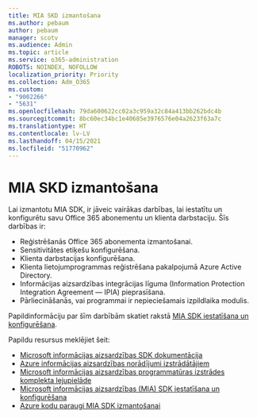 ```yaml
---
title: MIA SKD izmantošana
ms.author: pebaum
author: pebaum
manager: scotv
ms.audience: Admin
ms.topic: article
ms.service: o365-administration
ROBOTS: NOINDEX, NOFOLLOW
localization_priority: Priority
ms.collection: Adm_O365
ms.custom:
- "9002266"
- "5631"
ms.openlocfilehash: 79da600622cc02a3c959a32c84a413bb262bdc4b
ms.sourcegitcommit: 8bc60ec34bc1e40685e3976576e04a2623f63a7c
ms.translationtype: HT
ms.contentlocale: lv-LV
ms.lasthandoff: 04/15/2021
ms.locfileid: "51770962"
---
```

# <a name="using-mip-skd"></a>MIA SKD izmantošana

Lai izmantotu MIA SDK, ir jāveic vairākas darbības, lai iestatītu un konfigurētu savu Office 365 abonementu un klienta darbstaciju. Šīs darbības ir:

- Reģistrēšanās Office 365 abonementa izmantošanai.
- Sensitivitātes etiķešu konfigurēšana.
- Klienta darbstacijas konfigurēšana.
- Klienta lietojumprogrammas reģistrēšana pakalpojumā Azure Active Directory.
- Informācijas aizsardzības integrācijas līguma (Information Protection Integration Agreement — IPIA) pieprasīšana.
- Pārliecināšanās, vai programmai ir nepieciešamais izpildlaika modulis.

Papildinformāciju par šīm darbībām skatiet rakstā [MIA SDK iestatīšana un konfigurēšana](https://docs.microsoft.com/information-protection/develop/setup-configure-mip).

Papildu resursus meklējiet šeit:

- [Microsoft informācijas aizsardzības SDK dokumentācija](https://docs.microsoft.com/information-protection/develop/)
- [Azure informācijas aizsardzības norādījumi izstrādātājiem](https://docs.microsoft.com/azure/information-protection/develop/developers-guide)
- [Microsoft informācijas aizsardzības programmatūras izstrādes komplekta lejupielāde](https://www.microsoft.com/download/details.aspx?id=57392)
- [Microsoft informācijas aizsardzības (MIA) SDK iestatīšana un konfigurēšana](https://docs.microsoft.com/information-protection/develop/setup-configure-mip)
- [Azure kodu paraugi MIA SDK izmantošanai](https://azure.microsoft.com/resources/samples/?sort=0&term=mipsdk)
